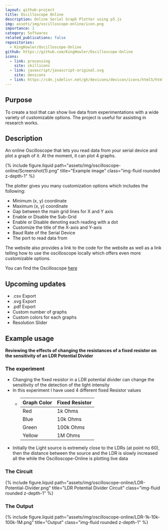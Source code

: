 ```yaml
---
layout: github-project
title: Oscilloscope Online
description: Online Serial Graph Plotter using p5.js
img: assets/img/oscilloscope-online/icon.png
importance: 1
category: Softwares
related_publications: false
repositories:
  - KingHowler/Oscilloscope-Online
github: https://github.com/KingHowler/Oscilloscope-Online
icons:
  - link: processing
    site: skillicons
  - link: javascript/javascript-original.svg
    site: devicons
  - link: https://cdn.jsdelivr.net/gh/devicons/devicon/icons/html5/html5-original.svg
---
```


## Purpose

To create a tool that can show live data from experimentations with a wide variety of customizable options. The project is useful for assisting in research works.

## Description

An online Oscilloscope that lets you read data from your serial device and plot a graph of it. At the moment, it can plot 4 graphs.

{% include figure.liquid path="assets/img/oscilloscope-online/Screenshot(1).png" title="Example image" class="img-fluid rounded z-depth-1" %}

The plotter gives you many customization options which includes the following:

- Minimum (x, y) coordinate
- Maximum (x, y) coordinate
- Gap between the main grid lines for X and Y axis
- Enable or Disable the Sub-Grid
- Enable or Disable denoting each reading with a dot
- Customize the title of the X-axis and Y-axis
- Baud Rate of the Serial Device
- The port to read data from

The website also provides a link to the code for the website as well as a link telling how to use the oscilloscope locally which offers even more customizable options.

You can find the Oscilloscope [here](https://kinghowler.github.io/Oscilloscope-Online/)

## Upcoming updates

- .csv Export
- .svg Export
- .pdf Export
- Custom number of graphs
- Custom colors for each graphs
- Resolution Slider

## Example usage

**Reviewing the effects of changing the resistances of a fixed resistor on the sensitivity of an LDR Potential Divider**

### The experiment

- Changing the fixed resistor in a LDR potential divider can change the sensitivity of the detection of the light intensity
- In this experiment I have used 4 different fixed Resistor values
  - | Graph Color | Fixed Resistor |
    | ----------- | -------------- |
    | Red         | 1k Ohms        |
    | Blue        | 10k Ohms       |
    | Green       | 100k Ohms      |
    | Yellow      | 1M Ohms        |
- Initially the Light source is extremely close to the LDRs (at point no 60), then the distance between the source and the LDR is slowly increased all the while the Oscilloscope-Online is plotting live data

### The Circuit

{% include figure.liquid path="assets/img/oscilloscope-online/LDR-Potential-Divider.png" title="LDR Potential Divider Circuit" class="img-fluid rounded z-depth-1" %}

### The Output

{% include figure.liquid path="assets/img/oscilloscope-online/LDR-1k-10k-100k-1M.png" title="Output" class="img-fluid rounded z-depth-1" %}
